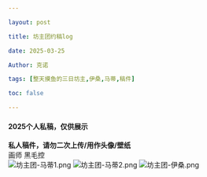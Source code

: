 ```yaml
---

layout: post

title: 坊主团约稿log

date: 2025-03-25

Author: 克诺

tags: [整天摸鱼的三日坊主,伊桑,马蒂,稿件]

toc: false

---
```

#### 2025个人私稿，仅供展示

**私人稿件，请勿二次上传/用作头像/壁纸**
<br>
画师 黑毛控
<br>
![坊主团-马蒂1.png](https://s3.bmp.ovh/imgs/2025/03/25/9b98619a5e8aa358.png)
![坊主团-马蒂2.png](https://s3.bmp.ovh/imgs/2025/03/25/768affae31d94acc.png)
![坊主团-伊桑.png](https://s3.bmp.ovh/imgs/2025/03/25/d71587d268f5ac53.png)
